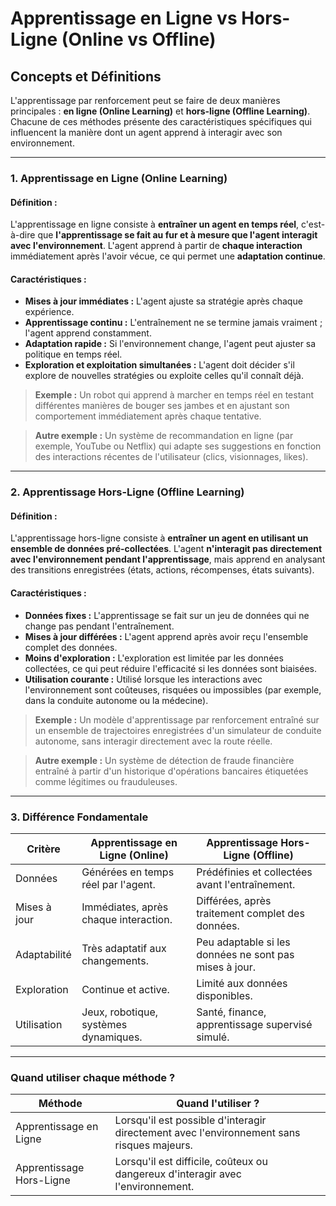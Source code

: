 # **Apprentissage en Ligne vs Hors-Ligne (Online vs Offline)**  


## **Concepts et Définitions**  

L'apprentissage par renforcement peut se faire de deux manières principales : **en ligne (Online Learning)** et **hors-ligne (Offline Learning)**. Chacune de ces méthodes présente des caractéristiques spécifiques qui influencent la manière dont un agent apprend à interagir avec son environnement.

---

### **1. Apprentissage en Ligne (Online Learning)**

#### **Définition :**  
L'apprentissage en ligne consiste à **entraîner un agent en temps réel**, c'est-à-dire que **l'apprentissage se fait au fur et à mesure que l'agent interagit avec l'environnement**. L'agent apprend à partir de **chaque interaction** immédiatement après l'avoir vécue, ce qui permet une **adaptation continue**.

#### **Caractéristiques :**  
- **Mises à jour immédiates :** L'agent ajuste sa stratégie après chaque expérience.  
- **Apprentissage continu :** L'entraînement ne se termine jamais vraiment ; l'agent apprend constamment.  
- **Adaptation rapide :** Si l'environnement change, l'agent peut ajuster sa politique en temps réel.  
- **Exploration et exploitation simultanées :** L'agent doit décider s'il explore de nouvelles stratégies ou exploite celles qu'il connaît déjà.  

> **Exemple :** Un robot qui apprend à marcher en temps réel en testant différentes manières de bouger ses jambes et en ajustant son comportement immédiatement après chaque tentative.  

> **Autre exemple :** Un système de recommandation en ligne (par exemple, YouTube ou Netflix) qui adapte ses suggestions en fonction des interactions récentes de l'utilisateur (clics, visionnages, likes).   

---

### **2. Apprentissage Hors-Ligne (Offline Learning)**

#### **Définition :**  
L'apprentissage hors-ligne consiste à **entraîner un agent en utilisant un ensemble de données pré-collectées**. L'agent **n'interagit pas directement avec l'environnement pendant l'apprentissage**, mais apprend en analysant des transitions enregistrées (états, actions, récompenses, états suivants).  

#### **Caractéristiques :**  
- **Données fixes :** L'apprentissage se fait sur un jeu de données qui ne change pas pendant l'entraînement.  
- **Mises à jour différées :** L'agent apprend après avoir reçu l'ensemble complet des données.  
- **Moins d'exploration :** L'exploration est limitée par les données collectées, ce qui peut réduire l'efficacité si les données sont biaisées.  
- **Utilisation courante :** Utilisé lorsque les interactions avec l'environnement sont coûteuses, risquées ou impossibles (par exemple, dans la conduite autonome ou la médecine).  

> **Exemple :** Un modèle d'apprentissage par renforcement entraîné sur un ensemble de trajectoires enregistrées d'un simulateur de conduite autonome, sans interagir directement avec la route réelle.  

> **Autre exemple :** Un système de détection de fraude financière entraîné à partir d'un historique d'opérations bancaires étiquetées comme légitimes ou frauduleuses.  

---

### **3. Différence Fondamentale**

| Critère                 | Apprentissage en Ligne (Online)     | Apprentissage Hors-Ligne (Offline) |
|------------------------ |------------------------------------- |----------------------------------- |
| Données                 | Générées en temps réel par l'agent. | Prédéfinies et collectées avant l'entraînement. |
| Mises à jour            | Immédiates, après chaque interaction. | Différées, après traitement complet des données. |
| Adaptabilité            | Très adaptatif aux changements.     | Peu adaptable si les données ne sont pas mises à jour. |
| Exploration              | Continue et active.                | Limité aux données disponibles. |
| Utilisation             | Jeux, robotique, systèmes dynamiques. | Santé, finance, apprentissage supervisé simulé. |

---

### **Quand utiliser chaque méthode ?**

| Méthode                  | Quand l'utiliser ?                                                                 |
|------------------------- |----------------------------------------------------------------------------------- |
| Apprentissage en Ligne   | Lorsqu'il est possible d'interagir directement avec l'environnement sans risques majeurs. |
| Apprentissage Hors-Ligne | Lorsqu'il est difficile, coûteux ou dangereux d'interagir avec l'environnement. |

